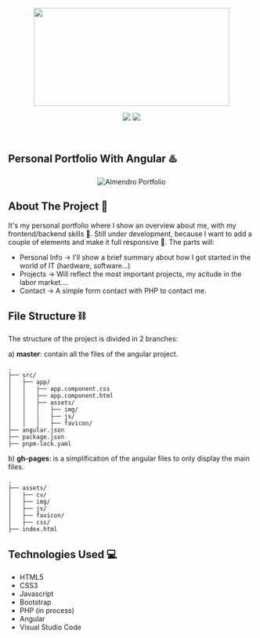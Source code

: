 <p align="center">
    <a href="https://angular.io/" target="_blank">
      <img src="https://i.ytimg.com/vi/Wjj8fluz6rk/maxresdefault.jpg" width="400" height="200"></a>
</p>
   
<p align="center">
    <img src="https://img.shields.io/badge/License-MIT-yellow.svg">
    <img src="https://img.shields.io/badge/STATUS-DEVELOPMENT-yellow">
</p>
<br>

## Personal Portfolio With Angular ♨️

<p align="center">
    <a>
        <img src="https://i.imgur.com/kuDrAsf.png" alt="Almendro Portfolio">
    </a>
</p>

## About The Project 🌟

It's my personal portfolio where I show an overview about me, with my frontend/backend skills 🌠. Still under development, because I want to add a couple of elements and make it full responsive 🚧.
The parts will:

- Personal Info     ->     I'll show a brief summary about how I got started in the world of IT (hardware, software...)
- Projects          ->     Will reflect the most important projects, my acitude in the labor market....
- Contact           ->     A simple form contact with PHP to contact me.

## File Structure ⛓️

The structure of the project is divided in 2 branches:

a) **master**: contain all the files of the angular project.

```
.
├── src/
│   ├── app/
│   │   ├── app.component.css
│   │   ├── app.component.html
│   │   ├── assets/
│   │   │   ├── img/
│   │   │   ├── js/
│   │   │   ├── favicon/
├── angular.json
├── package.json
├── pnpm-lock.yaml
```

b) **gh-pages**: is a simplification of the angular files to only display the main files.

```
.
├── assets/
│   ├── cv/
│   ├── img/
│   ├── js/
│   ├── favicon/
│   ├── css/
├── index.html
```

## Technologies Used 💻

- HTML5
- CSS3
- Javascript
- Bootstrap
- PHP (in process)
- Angular
- Visual Studio Code
